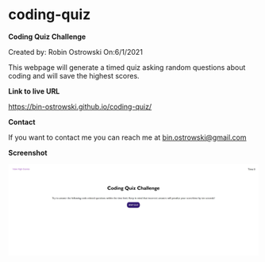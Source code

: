 # coding-quiz

**Coding Quiz Challenge**

Created by: Robin Ostrowski
On:6/1/2021

This webpage will generate a timed quiz asking random questions about coding and will save the highest scores. 

**Link to live URL**

https://bin-ostrowski.github.io/coding-quiz/

**Contact**

If you want to contact me you can reach me at bin.ostrowski@gmail.com

**Screenshot**

![Screenshot](screenshot.jpg)